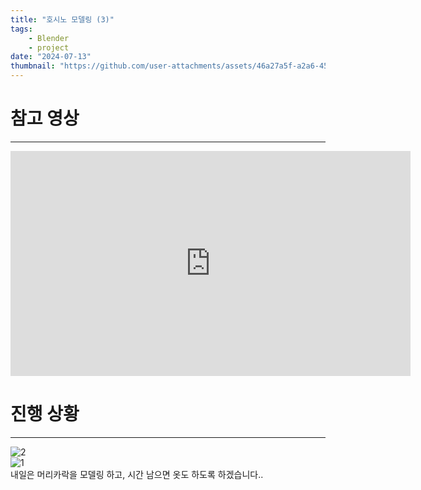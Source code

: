 ```yaml
---
title: "호시노 모델링 (3)"
tags:
    - Blender
    - project
date: "2024-07-13"
thumbnail: "https://github.com/user-attachments/assets/46a27a5f-a2a6-4566-8041-7e6129aa8031"
---
```

# 참고 영상
---
<iframe width="640" height="360" src="https://www.youtube.com/embed/8kg_CpOkoDE" title="[Blender Tutorial] 서브컬처 캐릭터 바디 모델링 기초 튜토리얼/Anime Character Body Modeling /VR Chat/[블렌더 강의]" frameborder="0" allow="accelerometer; autoplay; clipboard-write; encrypted-media; gyroscope; picture-in-picture; web-share" referrerpolicy="strict-origin-when-cross-origin" allowfullscreen></iframe>  

# 진행 상황
---
![2](https://github.com/user-attachments/assets/6b25cc5d-53d5-4217-8d6e-80305f839131)  
![1](https://github.com/user-attachments/assets/779ccaa9-ed56-4d55-809d-c714613f39f4)  
내일은 머리카락을 모델링 하고, 시간 남으면 옷도 하도록 하겠습니다..